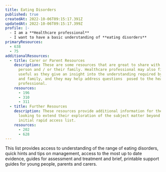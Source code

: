 ```yaml
---
title: Eating Disorders
published: true
createdAt: 2022-10-06T09:15:17.391Z
updatedAt: 2022-10-06T09:15:17.399Z
profile: |-
  - I am a **Healthcare professional**
  - I want to have a basic understanding of **eating disorders**
primaryResources:
  - 638
  - 75
additionalResources:
  - title: Carer or Parent Resources
    description: These are some resources that are great to share with the Young
      person and / or their family. Healthcare professional may also find them
      useful as they give an insight into the understanding required by the CYP
      and family, and they may help address questions  posed to the healthcare
      professional.
    resources:
      - 196
      - 310
      - 311
  - title: Further Resources
    description: These resources provide additional information for the learner
      looking to extend their exploration of the subject matter beyond the
      initial rapid access list.
    resources:
      - 202
      - 628
---
```

This list provides access to understanding of the range of eating disorders, quick hints and tips on management, access to the most up to date evidence, guides for assessment and treatment and brief, printable support guides for young people, parents and carers.
